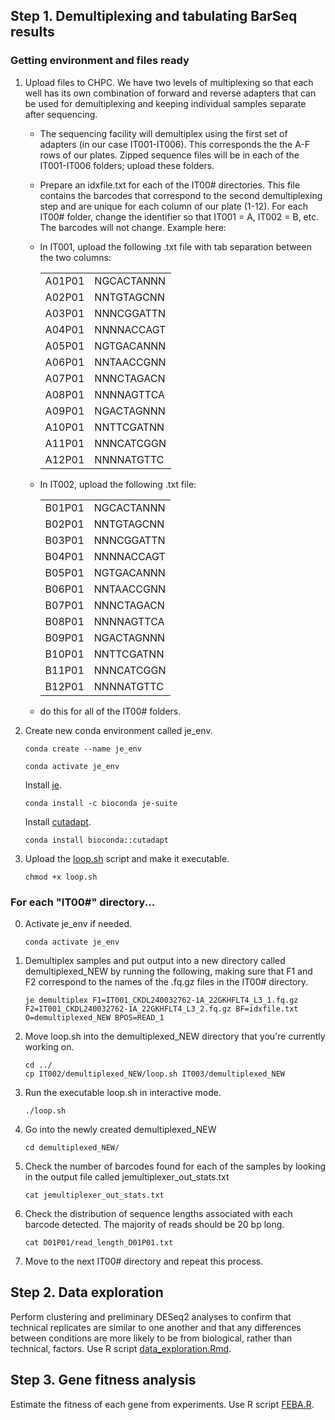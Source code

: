 ## Step 1. Demultiplexing and tabulating BarSeq results
### Getting environment and files ready
1. Upload files to CHPC. We have two levels of multiplexing so that each well has its own combination of forward and reverse adapters that can be used for demultiplexing and keeping individual samples separate after sequencing.
    - The sequencing facility will demultiplex using the first set of adapters (in our case IT001-IT006). This corresponds the the A-F rows of our plates. Zipped sequence files will be in each of the IT001-IT006 folders; upload these folders.
    - Prepare an idxfile.txt for each of the IT00# directories. This file contains the barcodes that correspond to the second demultiplexing step and are unique for each column of our plate (1-12). For each IT00# folder, change the identifier so that IT001 = A, IT002 = B, etc. The barcodes will not change. Example here:
     - In IT001, upload the following .txt file with tab separation between the two columns:
       
        |   |  |
        |----|----|
        | A01P01 | NGCACTANNN |
        | A02P01 | NNTGTAGCNN |
        | A03P01 | NNNCGGATTN |
        | A04P01 | NNNNACCAGT |
        | A05P01 | NGTGACANNN |
        | A06P01 | NNTAACCGNN |
        | A07P01 | NNNCTAGACN |
        | A08P01 | NNNNAGTTCA |
        | A09P01 | NGACTAGNNN |
        | A10P01 | NNTTCGATNN |
        | A11P01 | NNNCATCGGN |
        | A12P01 | NNNNATGTTC |
      - In IT002, upload the following .txt file:
        
        |   |  |
        |----|----|
        | B01P01 | NGCACTANNN |
        | B02P01 | NNTGTAGCNN |
        | B03P01 | NNNCGGATTN |
        | B04P01 | NNNNACCAGT |
        | B05P01 | NGTGACANNN |
        | B06P01 | NNTAACCGNN |
        | B07P01 | NNNCTAGACN |
        | B08P01 | NNNNAGTTCA |
        | B09P01 | NGACTAGNNN |
        | B10P01 | NNTTCGATNN |
        | B11P01 | NNNCATCGGN |
        | B12P01 | NNNNATGTTC |
      - do this for all of the IT00# folders.
3. Create new conda environment called je_env.
     ```
     conda create --name je_env
     ```
     ```
     conda activate je_env
     ```
     Install [je](https://github.com/gbcs-embl/Je).
     ```
     conda install -c bioconda je-suite
     ```
     Install [cutadapt](https://cutadapt.readthedocs.io/en/stable/).
     ```
     conda install bioconda::cutadapt
     ```
5. Upload the [loop.sh](https://github.com/delaney-beals/RB-TnSeq/blob/main/loop.sh) script and make it executable.
      ```
      chmod +x loop.sh
      ```

### For each "IT00#" directory...
0. Activate je_env if needed. 
    ```
    conda activate je_env
    ```
1. Demultiplex samples and put output into a new directory called demultiplexed_NEW by running the following, making sure that F1 and F2 correspond to the names of the .fq.gz files in the IT00# directory.
    ```
    je demultiplex F1=IT001_CKDL240032762-1A_22GKHFLT4_L3_1.fq.gz F2=IT001_CKDL240032762-1A_22GKHFLT4_L3_2.fq.gz BF=idxfile.txt O=demultiplexed_NEW BPOS=READ_1
    ```
2. Move loop.sh into the demultiplexed_NEW directory that you're currently working on.
    ```
    cd ../
    cp IT002/demultiplexed_NEW/loop.sh IT003/demultiplexed_NEW
    ```
3. Run the executable loop.sh in interactive mode. 
    ```
    ./loop.sh
    ```
4. Go into the newly created demultiplexed_NEW
    ```
    cd demultiplexed_NEW/
    ```
5. Check the number of barcodes found for each of the samples by looking in the output file called jemultiplexer_out_stats.txt
    ```
    cat jemultiplexer_out_stats.txt  
    ```
6. Check the distribution of sequence lengths associated with each barcode detected. The majority of reads should be 20 bp long.
    ```
    cat D01P01/read_length_D01P01.txt
    ```
8. Move to the next IT00# directory and repeat this process.


## Step 2. Data exploration
Perform clustering and preliminary DESeq2 analyses to confirm that technical replicates are similar to one another and that any differences between conditions are more likely to be from biological, rather than technical, factors. Use R script [data_exploration.Rmd](https://github.com/delaney-beals/RB-TnSeq/blob/main/data_exploration.Rmd). 

## Step 3. Gene fitness analysis
Estimate the fitness of each gene from experiments. Use R script [FEBA.R](https://github.com/delaney-beals/RB-TnSeq/blob/main/FEBA.R).
